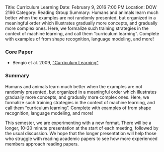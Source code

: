 Title: Curriculum Learning
Date: February 9, 2016 7:00 PM
Location: DOW 2166
Category: Reading Group
Summary:  Humans and animals learn much better when the examples are not randomly presented, but organized in a meaningful order which illustrates gradually more concepts, and gradually more complex ones. Here, we formalize such training strategies in the context of machine learning, and call them “curriculum learning”.  Complete with examples of from shape recognition, language modeling, and more!

### Core Paper

- Bengio et al. 2009, ["Curriculum Learning"](http://ronan.collobert.com/pub/matos/2009_curriculum_icml.pdf)

### Summary

Humans and animals learn much better when the examples are not randomly presented, but organized in a meaningful order which illustrates gradually more concepts, and gradually more complex ones. Here, we formalize such training strategies in the context of machine learning, and call them “curriculum learning”.  Complete with examples of from shape recognition, language modeling, and more!

This semester, we are experimenting with a new format.  There will be a longer, 10-20 minute presentation at the start of each meeting, followed by the usual discussion.  We hope that the longer presentation will help those who struggle with reading academic papers to see how more experienced members approach reading papers.